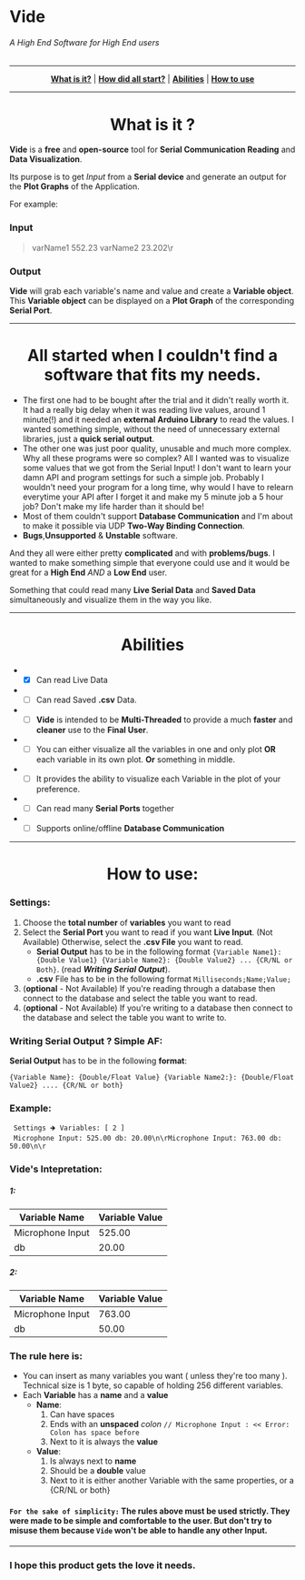# Vide 
###### A High End Software for High End users</span>
-----

<p align="center">
    <a href="https://github.com/general656/Vide/blob/master/README.md#what-is-it-"><b>What is it?</b></a> | 
    <a href="https://github.com/general656/Vide/blob/master/README.md#all-started-when-i-couldnt-find-a-software-that-fits-my-needs"><b>How did all start?</b></a> |
    <a href="https://github.com/general656/Vide/blob/master/README.md#abilities"><b>Abilities</b></a> |
    <a href="https://github.com/general656/Vide/blob/master/README.md#how-to-use"><b>How to use</b></a>
</p>

----
## <h1 align="center">What is it ?</h1>
**Vide** is a **free** and **open-source** tool for **Serial Communication Reading** and **Data Visualization**. 

Its purpose is to get _Input_ from a **Serial device** and generate an output for the **Plot Graphs** of the Application.

For example:
### Input
> varName1 552.23 varName2 23.202\r
### Output
**Vide** will grab each variable's name and value and create a **Variable object**. This **Variable object** can be displayed on a **Plot Graph** of the corresponding **Serial Port**.

---------------

## <h1 align="center">All started when I couldn't find a software that fits my needs.</h1>
* The first one had to be bought after the trial and it didn't really worth it. It had a really big delay when it was reading live values, around 1 minute(!) and it needed an **external Arduino Library** to read the values. I wanted something simple, without the need of unnecessary external libraries, just a **quick serial output**.
* The other one was just poor quality, unusable and much more complex. Why all these programs were so complex? All I wanted was to visualize some values that we got from the Serial Input! I don't want to learn your damn API and program settings for such a simple job. Probably I wouldn't need your program for a long time, why would I have to relearn everytime your API after I forget it and make my 5 minute job a 5 hour job? Don't make my life harder than it should be!
* Most of them couldn't support **Database Communication** and I'm about to make it possible via UDP **Two-Way Binding Connection**.
* **Bugs**,**Unsupported** & **Unstable** software.

And they all were either pretty **complicated** and with **problems/bugs**. I wanted to make something simple that everyone could use and it would be great for a **High End** *AND* a **Low End** user. 

Something that could read many **Live Serial Data** and **Saved Data** simultaneously and visualize them in the way you like.

---------
## <h1 align="center">Abilities</h1>

* - [x] Can read Live Data
* - [ ] Can read Saved **.csv** Data.
* - [ ] **Vide** is intended to be **Multi-Threaded** to provide a much **faster** and **cleaner** use to the **Final User**. 
* - [ ] You can either visualize all the variables in one and only plot **OR** each variable in its own plot. **Or** something in middle.
* - [ ] It provides the ability to visualize each Variable in the plot of your preference. 
* - [ ] Can read many **Serial Ports** together
* - [ ] Supports online/offline **Database Communication**

---------
## <h1 align="center">How to use:</h1>

### Settings:
1. Choose the **total number** of **variables** you want to read
1. Select the **Serial Port** you want to read if you want **Live Input**. (Not Available) Otherwise, select the **.csv File** you want to read.
    * **Serial Output** has to be in the following format `{Variable Name1}: {Double Value1} {Variable Name2}: {Double Value2} ... {CR/NL or Both}`. (read **_Writing Serial Output_**).
    * **.csv** File has to be in the following format `Milliseconds;Name;Value;`
1. (**optional** - Not Available) If you're reading through a database then connect to the database and select the table you want to read.
1. (**optional** - Not Available) If you're writing to a database then connect to the database and select the table you want to write to.

### Writing Serial Output ? Simple AF:

**Serial Output** has to be in the following **format**:
```
{Variable Name}: {Double/Float Value} {Variable Name2:}: {Double/Float Value2} .... {CR/NL or both}
```

### Example:
```
 Settings 🡺 Variables: [ 2 ]
 Microphone Input: 525.00 db: 20.00\n\rMicrophone Input: 763.00 db: 50.00\n\r
```

### Vide's Intepretation:
##### 1:
Variable Name | Variable Value |
--------------|----------------|
Microphone Input | 525.00
db | 20.00

##### 2:
Variable Name | Variable Value |
--------------|----------------|
Microphone Input | 763.00
db | 50.00

### The rule here is:
* You can insert as many variables you want ( unless they're too many ). Technical size is 1 byte, so capable of holding 256 different variables.
* Each **Variable** has a **name** and a **value**
  * **Name**: 
    1. Can have spaces
    1. Ends with an **unspaced** *colon* `// Microphone Input : << Error: Colon has space before`
    1. Next to it is always the **value**
  * **Value**:
    1. Is always next to **name**
    1. Should be a **double** value
    1. Next to it is either another Variable with the same properties, or a {CR/NL or both}

#### `For the sake of simplicity:` The rules above must be used strictly. They were made to be simple and comfortable to the user. But don't try to misuse them because `Vide` won't be able to handle any other Input. 

---------
### I hope this product gets the love it needs.
